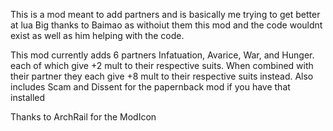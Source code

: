 This is a mod meant to add partners and is basically me trying to get better at lua
Big thanks to Baimao as withoiut them this mod and the code wouldnt exist as well as him helping with the code.

This mod currently adds 6 partners
Infatuation, Avarice, War, and Hunger. each of which give +2 mult to their respective suits. When combined with their partner they each give +8 mult to their respective suits instead.
Also includes Scam and Dissent for the papernback mod if you have that installed

Thanks to ArchRail for the ModIcon
